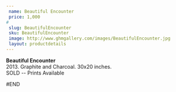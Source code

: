 ```yaml
---
 name: Beautiful Encounter
 price: 1,000
#
 slug: BeautifulEncounter
 sku: BeautifulEncounter
 image: http://www.ghmgallery.com/images/BeautifulEncounter.jpg
 layout: productdetails
---
```

<strong>Beautiful Encounter</strong><br />
 2013. Graphite and Charcoal. 30x20 inches.<br />
 SOLD -- Prints Available<br />
 
 
 
 
#END